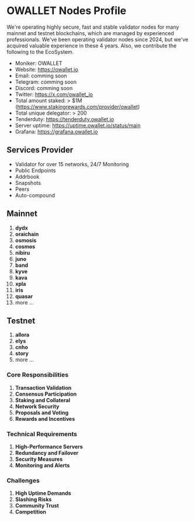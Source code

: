 # OWALLET Nodes Profile

We're operating highly secure, fast and stable validator nodes for many mainnet and testnet blockchains, which are managed by experienced professionals. We've been operating validator nodes since 2024, but we've acquired valuable experience in these 4 years. Also, we contribute the following to the EcoSystem.

- Moniker: OWALLET
- Website: https://owallet.io
- Email: comming soon
- Telegram: comming soon
- Discord: comming soon
- Twitter: https://x.com/owallet_io
- Total amount staked: > $1M (https://www.stakingrewards.com/provider/owallet)
- Total unique delegator: > 200
- Tenderduty: https://tenderduty.owallet.io
- Server uptime: https://uptime.owallet.io/status/main
- Grafana: https://grafana.owallet.io

## Services Provider

- Validator for over 15 networks, 24/7 Monitoring
- Public Endpoints
- Addrbook
- Snapshots
- Peers
- Auto-compound

## Mainnet

1. **dydx**
2. **oraichain**
3. **osmosis**
4. **cosmos**
5. **nibiru**
6. **juno**
7. **band**
8. **kyve**
9. **kava**
10. **xpla**
11. **iris**
12. **quasar**
13. more ...

## Testnet

1. **allora**
2. **elys**
3. **cnho**
4. **story**
5. more ...

### Core Responsibilities

1. **Transaction Validation**
2. **Consensus Participation**
3. **Staking and Collateral**
4. **Network Security**
5. **Proposals and Voting**
6. **Rewards and Incentives**
   
### Technical Requirements

1. **High-Performance Servers**
2. **Redundancy and Failover**
3. **Security Measures**
4. **Monitoring and Alerts**

### Challenges

1. **High Uptime Demands**
2. **Slashing Risks**   
3. **Community Trust**
4. **Competition**

